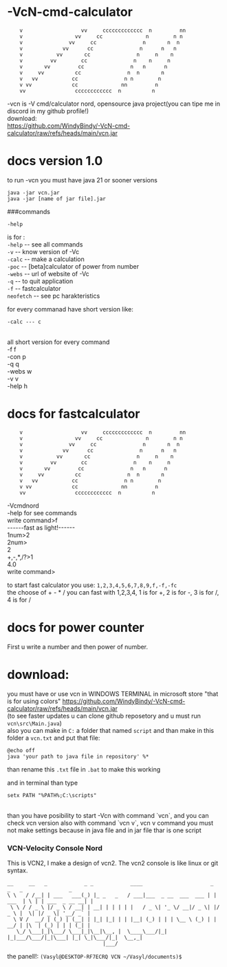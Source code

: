 # -VcN-cmd-calculator

        v                   vv     ccccccccccccc  n         nn
        v                 vv     cc              n        n n
        v               vv     cc               n       n  n
        v             vv      cc               n      n   n
        v           vv       cc               n     n    n
        v         vv        cc               n    n     n
        v       vv         cc               n   n      n
        v     vv          cc               n  n       n
        v   vv           cc               n n        n
        v vv             cc              nn         n
        vv                cccccccccccc  n          n

-vcn is -V cmd/calculator nord, opensource java project(you can tipe me in discord in my github profile!)<br/>
download:<br/>
https://github.com/WindyBindy/-VcN-cmd-calculator/raw/refs/heads/main/vcn.jar

# docs version 1.0
to run -vcn you must have java 21 or sooner versions <br/>

`java -jar vcn.jar`<br/>
`java -jar [name of jar file].jar`

###commands
```
-help
```
is for :<br/>
`-help` --      see all commands<br/>
`-v` --     know version of -Vc<br/>
`-calc` --    make a calculation<br/>
`-poc` --      [beta]calculator of power from number<br/>
`-webs` --     url of website of -Vc<br/>
`-q` --      to quit application<br/>
`-f` --    fastcalculator<br/>
`neofetch` --        see pc harakteristics<br/>

for every commanad have short version like: <br/>
```
-calc --- c
```


<br/>
all short version for every command<br/>
-f       f<br/>
-con      p<br/>
-q       q<br/>
-webs      w<br/>
-v        v<br/>
-help      h<br/>


# docs for fastcalculator

        v                   vv     ccccccccccccc  n         nn
        v                 vv     cc              n        n n
        v               vv     cc               n       n  n
        v             vv      cc               n      n   n
        v           vv       cc               n     n    n
        v         vv        cc               n    n     n
        v       vv         cc               n   n      n
        v     vv          cc               n  n       n
        v   vv           cc               n n        n
        v vv             cc              nn         n
        vv                cccccccccccc  n          n
-Vcmdnord<br/>
-help for see commands<br/>
write command>f<br/>
------fast as light!------<br/>
1num>2<br/>
2num><br/>
2<br/>
+,-,*,/?>1<br/>
4.0<br/>
write command><br/>

to start fast calculator you use: `1,2,3,4,5,6,7,8,9,f,-f,-fc`<br/>
the choose of + - * / you can fast with 1,2,3,4, 1 is for +, 2 is for -, 3 is for /, 4 is for /<br/>

# docs for power counter
First u write a number and then power of number.


# download:
you must have or use vcn in WINDOWS TERMINAL in microsoft store "that is for using colors"
https://github.com/WindyBindy/-VcN-cmd-calculator/raw/refs/heads/main/vcn.jar<br/>
(to see faster updates u can clone github reposetory and u must run  `vcn\src\Main.java`)<br/>
also you can make in `C:` a folder that named ```script``` and than make in this folder a `vcn.txt` and put that file:<br/>
```
@echo off
java 'your path to java file in repository' %*
```

than rename this `.txt` file in `.bat` to make this working

and in terminal than type
```
setx PATH "%PATH%;C:\scripts"
```
<br/>
than you have posibility to start -Vcn with command `vcn`, and you can check vcn version also with command `vcn v`, vcn v command you must not make settings because in java file and in jar file thar is one script


### VCN-Velocity Console Nord
This is VCN2, I make a design of vcn2. The vcn2 console is like linux or git syntax.
```
__     __   _            _ _            ____                      _        _   _               _ 
\ \   / /__| | ___   ___(_) |_ _   _   / ___|___  _ __  ___  ___ | | ___  | \ | | ___  _ __ __| |
 \ \ / / _ \ |/ _ \ / __| | __| | | | | |   / _ \| '_ \/ __|/ _ \| |/ _ \ |  \| |/ _ \| '__/ _` |
  \ V /  __/ | (_) | (__| | |_| |_| | | |__| (_) | | | \__ \ (_) | |  __/ | |\  | (_) | | | (_| |
   \_/ \___|_|\___/ \___|_|\__|\__, |  \____\___/|_| |_|___/\___/|_|\___| |_| \_|\___/|_|  \__,_|
                               |___/
```
the panell!:
`(Vasyl@DESKTOP-RF7ECRQ VCN ~/Vasyl/documents)$ `
